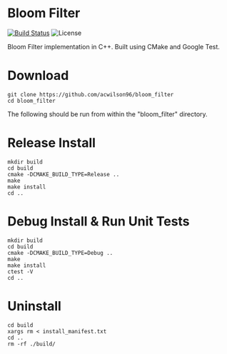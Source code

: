 # Bloom Filter

[![Build Status](https://travis-ci.com/rdtscp/bloom_filter.svg?branch=master)](https://travis-ci.com/rdtscp/bloom_filter)
![License](https://img.shields.io/badge/License-MIT-brightgreen.svg)

Bloom Filter implementation in C++. Built using CMake and Google Test. 

# Download

    git clone https://github.com/acwilson96/bloom_filter
    cd bloom_filter

The following should be run from within the "bloom_filter" directory.

# Release Install

    mkdir build
    cd build
    cmake -DCMAKE_BUILD_TYPE=Release ..
    make
    make install
    cd ..

# Debug Install & Run Unit Tests

    mkdir build
    cd build
    cmake -DCMAKE_BUILD_TYPE=Debug ..
    make
    make install
    ctest -V
    cd ..

# Uninstall

    cd build
    xargs rm < install_manifest.txt
    cd ..
    rm -rf ./build/
